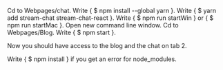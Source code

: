 Cd to Webpages/chat.
Write { $ npm install --global yarn }.
Write { $ yarn add stream-chat stream-chat-react }.
Write { $ npm run startWin } or { $ npm run startMac }.
Open new command line window.
Cd to Webpages/Blog.
Write { $ npm start }.

Now you should have access to the blog and the chat on tab 2.


Write { $ npm install } if you get an error for node_modules.
